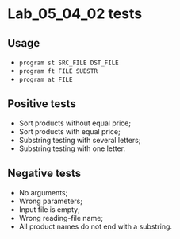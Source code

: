 # Lab_05_04_02 tests
## Usage
- `program st SRC_FILE DST_FILE`
- `program ft FILE SUBSTR`
- `program at FILE`
## Positive tests
- Sort products without equal price;
- Sort products with equal price;
- Substring testing with several letters;
- Substring testing with one letter.
## Negative tests
- No arguments;
- Wrong parameters;
- Input file is empty;
- Wrong reading-file name;
- All product names do not end with a substring.
